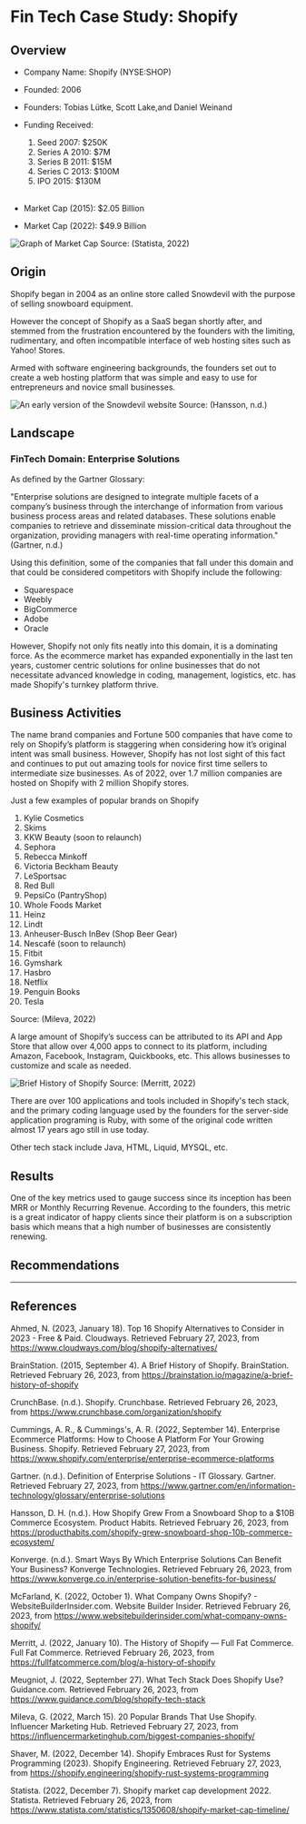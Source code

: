 # Fin Tech Case Study: **Shopify**

## Overview
* Company Name: Shopify (NYSE:SHOP)

* Founded: 2006

* Founders: Tobias Lütke, Scott Lake,and Daniel Weinand

* Funding Received:
    1. Seed 2007: $250K
    2. Series A 2010: $7M
    3. Series B 2011: $15M
    4. Series C 2013: $100M
    5. IPO 2015: $130M

    </br>
* Market Cap (2015): $2.05 Billion

* Market Cap (2022): $49.9 Billion

![Graph of Market Cap](Screenshot%202023-02-26%20at%2022.24.56.png)
Source: (Statista, 2022)

## Origin
Shopify began in 2004 as an online store called Snowdevil with the purpose of selling snowboard equipment. 

However the concept of Shopify as a SaaS began shortly after, and stemmed from the frustration encountered by the founders with the limiting, rudimentary, and often incompatible interface of web hosting sites such as Yahoo! Stores.

Armed with software engineering backgrounds, the founders set out to create a web hosting platform that was simple and easy to use for entrepreneurs and novice small businesses.

![An early version of the Snowdevil website](Screenshot%202023-02-26%20at%2022.57.10.png)
Source: (Hansson, n.d.)

## Landscape

### FinTech Domain: Enterprise Solutions

As defined by the Gartner Glossary:

"Enterprise solutions are designed to integrate multiple facets of a company’s business through the interchange of information from various business process areas and related databases. These solutions enable companies to retrieve and disseminate mission-critical data throughout the organization, providing managers with real-time operating information." (Gartner, n.d.)

Using this definition, some of the companies that fall under this domain and that could be considered competitors with Shopify include the following:
* Squarespace
* Weebly
* BigCommerce
* Adobe
* Oracle

However, Shopify not only fits neatly into this domain, it is a dominating force. As the ecommerce market has expanded exponentially in the last ten years, customer centric solutions for online businesses that do not necessitate advanced knowledge in coding, management, logistics, etc. has made Shopify's turnkey platform thrive.

## Business Activities

The name brand companies and Fortune 500 companies that have come to rely on Shopify’s platform is staggering when considering how it’s original intent was small business. However, Shopify has not lost sight of this fact and continues to put out amazing tools for novice first time sellers to intermediate size businesses. As of 2022, over 1.7 million companies are hosted on Shopify with 2 million Shopify stores. 

Just a few examples of popular brands on Shopify
1. Kylie Cosmetics
2. Skims
3. KKW Beauty (soon to relaunch)
4. Sephora
5. Rebecca Minkoff
6. Victoria Beckham Beauty
7. LeSportsac
8. Red Bull
9. PepsiCo (PantryShop)
10. Whole Foods Market
11. Heinz
12. Lindt
13. Anheuser-Busch InBev (Shop Beer Gear)
14. Nescafé (soon to relaunch)
15. Fitbit
16. Gymshark
17. Hasbro
18. Netflix
19. Penguin Books
20. Tesla

Source: (Mileva, 2022)

A large amount of Shopify’s success can be attributed to its API and App Store that allow over 4,000 apps to connect to its platform, including Amazon, Facebook, Instagram, Quickbooks, etc. This allows businesses to customize and scale as needed.

![Brief History of Shopify](Screenshot%202023-02-27%20at%2011.26.56.png)
Source: (Merritt, 2022)

There are over 100 applications and tools included in Shopify's tech stack, and the primary coding language used by the founders for the server-side application programing is Ruby, with some of the original code written almost 17 years ago still in use today. 

Other tech stack include Java, HTML, Liquid, MYSQL, etc.

## Results

One of the key metrics used to gauge success since its inception has been MRR or Monthly Recurring Revenue. According to the founders, this metric is a great indicator of happy clients since their platform is on a subscription basis which means that a high number of businesses are consistently renewing.


## Recommendations
---
## References
Ahmed, N. (2023, January 18). Top 16 Shopify Alternatives to Consider in 2023 - Free & Paid. Cloudways. Retrieved February 27, 2023, from https://www.cloudways.com/blog/shopify-alternatives/

BrainStation. (2015, September 4). A Brief History of Shopify. BrainStation. Retrieved February 26, 2023, from https://brainstation.io/magazine/a-brief-history-of-shopify

CrunchBase. (n.d.). Shopify. Crunchbase. Retrieved February 26, 2023, from https://www.crunchbase.com/organization/shopify

Cummings, A. R., & Cummings's, A. R. (2022, September 14). Enterprise Ecommerce Platforms: How to Choose A Platform For Your Growing Business. Shopify. Retrieved February 27, 2023, from https://www.shopify.com/enterprise/enterprise-ecommerce-platforms

Gartner. (n.d.). Definition of Enterprise Solutions - IT Glossary. Gartner. Retrieved February 27, 2023, from https://www.gartner.com/en/information-technology/glossary/enterprise-solutions

Hansson, D. H. (n.d.). How Shopify Grew From a Snowboard Shop to a $10B Commerce Ecosystem. Product Habits. Retrieved February 26, 2023, from https://producthabits.com/shopify-grew-snowboard-shop-10b-commerce-ecosystem/

Konverge. (n.d.). Smart Ways By Which Enterprise Solutions Can Benefit Your Business? Konverge Technologies. Retrieved February 26, 2023, from https://www.konverge.co.in/enterprise-solution-benefits-for-business/

McFarland, K. (2022, October 1). What Company Owns Shopify? - WebsiteBuilderInsider.com. Website Builder Insider. Retrieved February 26, 2023, from https://www.websitebuilderinsider.com/what-company-owns-shopify/

Merritt, J. (2022, January 10). The History of Shopify — Full Fat Commerce. Full Fat Commerce. Retrieved February 26, 2023, from https://fullfatcommerce.com/blog/a-history-of-shopify

Meugniot, J. (2022, September 27). What Tech Stack Does Shopify Use? Guidance.com. Retrieved February 26, 2023, from https://www.guidance.com/blog/shopify-tech-stack

Mileva, G. (2022, March 15). 20 Popular Brands That Use Shopify. Influencer Marketing Hub. Retrieved February 27, 2023, from https://influencermarketinghub.com/biggest-companies-shopify/

Shaver, M. (2022, December 14). Shopify Embraces Rust for Systems Programming (2023). Shopify Engineering. Retrieved February 27, 2023, from https://shopify.engineering/shopify-rust-systems-programming

Statista. (2022, December 7). Shopify market cap development 2022. Statista. Retrieved February 26, 2023, from https://www.statista.com/statistics/1350608/shopify-market-cap-timeline/

